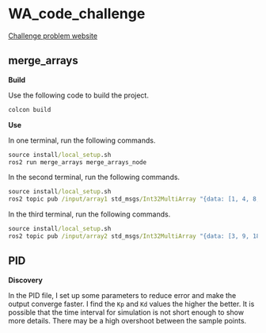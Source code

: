 # WA_code_challenge

[Challenge problem website](https://github.com/WisconsinAutonomous/CodingChallenges)

## merge_arrays

**Build**

Use the following code to build the project.

```cmd
colcon build
```

**Use**

In one terminal, run the following commands.

```cmd
source install/local_setup.sh
ros2 run merge_arrays merge_arrays_node
```

In the second terminal, run the following commands.

```cmd
source install/local_setup.sh
ros2 topic pub /input/array1 std_msgs/Int32MultiArray "{data: [1, 4, 8, 12, 26]}"
```

In the third terminal, run the following commands.

```cmd
source install/local_setup.sh
ros2 topic pub /input/array2 std_msgs/Int32MultiArray "{data: [3, 9, 18, 20, 30]}"
```

## PID

**Discovery**

In the PID file, I set up some parameters to reduce error and make the output converge faster. I find the `Kp` and `Kd` values the higher the better. It is possible that the time interval for simulation is not short enough to show more details. There may be a high overshoot between the sample points.